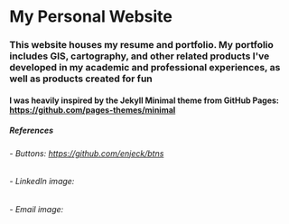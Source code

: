 # My Personal Website

### This website houses my resume and portfolio. My portfolio includes GIS, cartography, and other related products I've developed in my academic and professional experiences, as well as products created for fun

#### I was heavily inspired by the Jekyll Minimal theme from GitHub Pages: https://github.com/pages-themes/minimal

##### References
###### - Buttons: https://github.com/enjeck/btns
###### - LinkedIn image:
###### - Email image:
